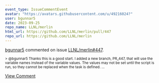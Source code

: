 ```yaml
---
event_type: IssueCommentEvent
avatar: "https://avatars.githubusercontent.com/u/49216024?"
user: bgunnar5
date: 2023-09-25
repo_name: LLNL/merlin
html_url: https://github.com/LLNL/merlin/pull/447
repo_url: https://github.com/LLNL/merlin
---
```


<a href='https://github.com/bgunnar5' target='_blank'>bgunnar5</a> commented on issue <a href='https://github.com/LLNL/merlin/pull/447' target='_blank'>LLNL/merlin#447</a>.

<small>> @bgunnar5 Thanks this is a good start. I added a new branch, PR_447, that will use the variable names instead of the variable values. The values may not be set until the script is run, so they cannot be replaced when the task is defined....</small>

<a href='https://github.com/LLNL/merlin/pull/447' target='_blank'>View Comment</a>